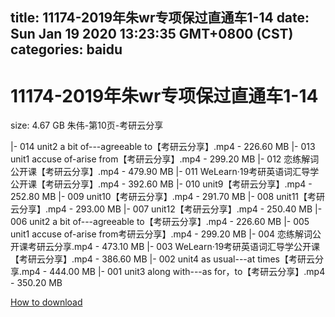 
title: 11174-2019年朱wr专项保过直通车1-14
date: Sun Jan 19 2020 13:23:35 GMT+0800 (CST)    
categories: baidu
---

# 11174-2019年朱wr专项保过直通车1-14
size: 4.67 GB
 朱伟-第10页-考研云分享
 
|- 014 unit2 a bit of---agreeable to【考研云分享】.mp4 - 226.60 MB
|- 013 unit1 accuse of-arise from【考研云分享】.mp4 - 299.20 MB
|- 012 恋练解词公开课【考研云分享】.mp4 - 479.90 MB
|- 011 WeLearn·19考研英语词汇导学公开课【考研云分享】.mp4 - 392.60 MB
|- 010 unit9【考研云分享】.mp4 - 252.80 MB
|- 009 unit10【考研云分享】.mp4 - 291.70 MB
|- 008 unit11【考研云分享】.mp4 - 293.00 MB
|- 007 unit12【考研云分享】.mp4 - 250.40 MB
|- 006 unit2 a bit of---agreeable to【考研云分享】.mp4 - 226.60 MB
|- 005 unit1 accuse of-arise from考研云分享】.mp4 - 299.20 MB
|- 004 恋练解词公开课考研云分享.mp4 - 473.10 MB
|- 003 WeLearn·19考研英语词汇导学公开课【考研云分享】.mp4 - 386.60 MB
|- 002 unit4 as usual---at times【考研云分享.mp4 - 444.00 MB
|- 001 unit3 along with---as for，to【考研云分享】.mp4 - 350.20 MB

[How to download](https://bpcam.bemobtrk.com/go/2ceec3aa-1ca2-46d6-b9ff-aaa5c184517c?jno=958)